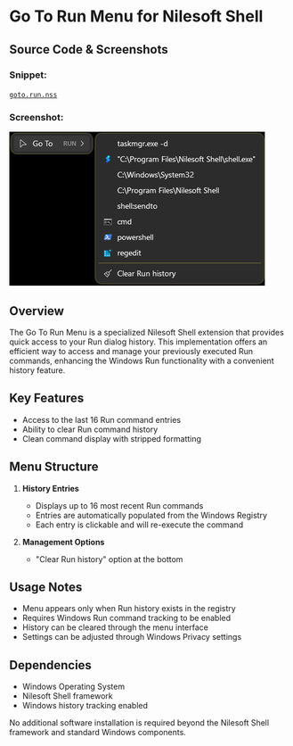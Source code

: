 # Go To Run Menu for Nilesoft Shell

## Source Code & Screenshots

### Snippet:
[`goto.run.nss`](/ex5.goto/goto.run.nss)

### Screenshot:
![Screenshot 1](/ex5.goto/goto.run.png)


## Overview
The Go To Run Menu is a specialized Nilesoft Shell extension that provides quick access to your Run dialog history. This implementation offers an efficient way to access and manage your previously executed Run commands, enhancing the Windows Run functionality with a convenient history feature.

## Key Features
- Access to the last 16 Run command entries
- Ability to clear Run command history
- Clean command display with stripped formatting

## Menu Structure
1. **History Entries**
   - Displays up to 16 most recent Run commands
   - Entries are automatically populated from the Windows Registry
   - Each entry is clickable and will re-execute the command

2. **Management Options**
   - "Clear Run history" option at the bottom

## Usage Notes
- Menu appears only when Run history exists in the registry
- Requires Windows Run command tracking to be enabled
- History can be cleared through the menu interface
- Settings can be adjusted through Windows Privacy settings

## Dependencies
- Windows Operating System
- Nilesoft Shell framework
- Windows history tracking enabled

No additional software installation is required beyond the Nilesoft Shell framework and standard Windows components.